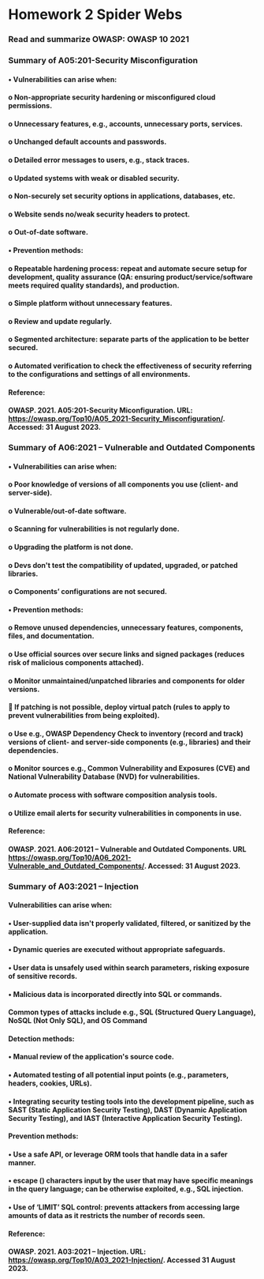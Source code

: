 # Homework 2 Spider Webs

### Read and summarize OWASP: OWASP 10 2021
 
### Summary of A05:201-Security Misconfiguration

#### •	Vulnerabilities can arise when:
#### o	Non-appropriate security hardening or misconfigured cloud permissions.
#### o	Unnecessary features, e.g., accounts, unnecessary ports, services. 
#### o	Unchanged default accounts and passwords.
#### o	Detailed error messages to users, e.g., stack traces.
#### o	Updated systems with weak or disabled security.
#### o	Non-securely set security options in applications, databases, etc. 
#### o	Website sends no/weak security headers to protect.
#### o	Out-of-date software.

#### •	Prevention methods: 
#### o	Repeatable hardening process: repeat and automate secure setup for development, quality assurance (QA: ensuring product/service/software meets required quality standards), and production.
#### o	Simple platform without unnecessary features.
#### o	Review and update regularly.
#### o	Segmented architecture: separate parts of the application to be better secured.
#### o	Automated verification to check the effectiveness of security referring to the configurations and settings of all environments. 

#### Reference: 
#### OWASP. 2021. A05:201-Security Miconfiguration. URL: https://owasp.org/Top10/A05_2021-Security_Misconfiguration/. Accessed: 31 August 2023. 

### Summary of A06:2021 – Vulnerable and Outdated Components 

#### •	Vulnerabilities can arise when: 
#### o	Poor knowledge of versions of all components you use (client- and server-side).
#### o	Vulnerable/out-of-date software.
#### o	Scanning for vulnerabilities is not regularly done. 
#### o	Upgrading the platform is not done. 
#### o	Devs don't test the compatibility of updated, upgraded, or patched libraries.
#### o	Components’ configurations are not secured. 

#### •	Prevention methods: 	
#### o	Remove unused dependencies, unnecessary features, components, files, and documentation. 
#### o	Use official sources over secure links and signed packages (reduces risk of malicious components attached).
#### o	Monitor unmaintained/unpatched libraries and components for older versions.
#### 	If patching is not possible, deploy virtual patch (rules to apply to prevent vulnerabilities from being exploited).
#### o	Use e.g., OWASP Dependency Check to inventory (record and track) versions of client- and server-side components (e.g., libraries) and their dependencies.
#### o	Monitor sources e.g., Common Vulnerability and Exposures (CVE) and National Vulnerability Database (NVD) for vulnerabilities.
#### o	Automate process with software composition analysis tools. 
#### o	Utilize email alerts for security vulnerabilities in components in use.

#### Reference: 
#### OWASP. 2021. A06:20121 – Vulnerable and Outdated Components. URL https://owasp.org/Top10/A06_2021-Vulnerable_and_Outdated_Components/.  Accessed: 31 August 2023.

### Summary of A03:2021 – Injection

#### Vulnerabilities can arise when: 
#### •	User-supplied data isn't properly validated, filtered, or sanitized by the application. 
#### •	Dynamic queries are executed without appropriate safeguards. 
#### •	User data is unsafely used within search parameters, risking exposure of sensitive records.
#### •	Malicious data is incorporated directly into SQL or commands.

#### Common types of attacks include e.g., SQL (Structured Query Language), NoSQL (Not Only SQL), and OS Command

#### Detection methods: 
#### •	Manual review of the application's source code.
#### •	Automated testing of all potential input points (e.g., parameters, headers, cookies, URLs).
#### •	Integrating security testing tools into the development pipeline, such as SAST (Static Application Security Testing), DAST (Dynamic Application Security Testing), and IAST (Interactive Application Security Testing).

#### Prevention methods: 
#### •	Use a safe API, or leverage ORM tools that handle data in a safer manner.
#### •	escape (\) characters input by the user that may have specific meanings in the query language; can be otherwise exploited, e.g., SQL injection. 
#### •	Use of ‘LIMIT’ SQL control: prevents attackers from accessing large amounts of data as it restricts the number of records seen. 

#### Reference: 
#### OWASP. 2021. A03:2021 – Injection. URL: https://owasp.org/Top10/A03_2021-Injection/. Accessed 31 August 2023. 





